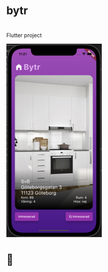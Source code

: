 # bytr
#

 Flutter project


 <img src="https://github.com/maxkernw/bytr/blob/main/bytr.png?raw=true" width="250px">

 # :camel: